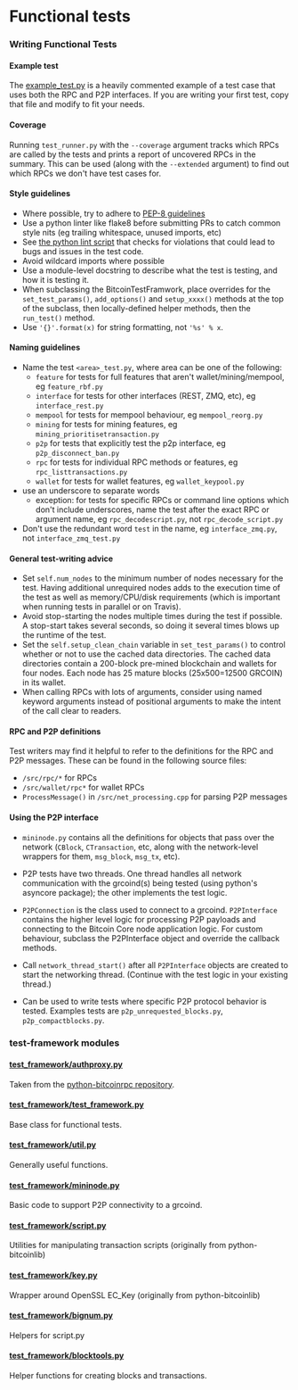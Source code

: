 # Functional tests

### Writing Functional Tests

#### Example test

The [example_test.py](example_test.py) is a heavily commented example of a test case that uses both
the RPC and P2P interfaces. If you are writing your first test, copy that file
and modify to fit your needs.

#### Coverage

Running `test_runner.py` with the `--coverage` argument tracks which RPCs are
called by the tests and prints a report of uncovered RPCs in the summary. This
can be used (along with the `--extended` argument) to find out which RPCs we
don't have test cases for.

#### Style guidelines

-   Where possible, try to adhere to [PEP-8 guidelines](https://www.python.org/dev/peps/pep-0008/)
-   Use a python linter like flake8 before submitting PRs to catch common style
    nits (eg trailing whitespace, unused imports, etc)
-   See [the python lint script](/test/lint/lint-python.sh) that checks for violations that
    could lead to bugs and issues in the test code.
-   Avoid wildcard imports where possible
-   Use a module-level docstring to describe what the test is testing, and how it
    is testing it.
-   When subclassing the BitcoinTestFramwork, place overrides for the
    `set_test_params()`, `add_options()` and `setup_xxxx()` methods at the top of
    the subclass, then locally-defined helper methods, then the `run_test()` method.
-   Use `'{}'.format(x)` for string formatting, not `'%s' % x`.

#### Naming guidelines

-   Name the test `<area>_test.py`, where area can be one of the following:
    -   `feature` for tests for full features that aren't wallet/mining/mempool, eg `feature_rbf.py`
    -   `interface` for tests for other interfaces (REST, ZMQ, etc), eg `interface_rest.py`
    -   `mempool` for tests for mempool behaviour, eg `mempool_reorg.py`
    -   `mining` for tests for mining features, eg `mining_prioritisetransaction.py`
    -   `p2p` for tests that explicitly test the p2p interface, eg `p2p_disconnect_ban.py`
    -   `rpc` for tests for individual RPC methods or features, eg `rpc_listtransactions.py`
    -   `wallet` for tests for wallet features, eg `wallet_keypool.py`
-   use an underscore to separate words
    -   exception: for tests for specific RPCs or command line options which don't include underscores, name the test after the exact RPC or argument name, eg `rpc_decodescript.py`, not `rpc_decode_script.py`
-   Don't use the redundant word `test` in the name, eg `interface_zmq.py`, not `interface_zmq_test.py`

#### General test-writing advice

-   Set `self.num_nodes` to the minimum number of nodes necessary for the test.
    Having additional unrequired nodes adds to the execution time of the test as
    well as memory/CPU/disk requirements (which is important when running tests in
    parallel or on Travis).
-   Avoid stop-starting the nodes multiple times during the test if possible. A
    stop-start takes several seconds, so doing it several times blows up the
    runtime of the test.
-   Set the `self.setup_clean_chain` variable in `set_test_params()` to control whether
    or not to use the cached data directories. The cached data directories
    contain a 200-block pre-mined blockchain and wallets for four nodes. Each node
    has 25 mature blocks (25x500=12500 GRCOIN) in its wallet.
-   When calling RPCs with lots of arguments, consider using named keyword
    arguments instead of positional arguments to make the intent of the call
    clear to readers.

#### RPC and P2P definitions

Test writers may find it helpful to refer to the definitions for the RPC and
P2P messages. These can be found in the following source files:

-   `/src/rpc/*` for RPCs
-   `/src/wallet/rpc*` for wallet RPCs
-   `ProcessMessage()` in `/src/net_processing.cpp` for parsing P2P messages

#### Using the P2P interface

-   `mininode.py` contains all the definitions for objects that pass
    over the network (`CBlock`, `CTransaction`, etc, along with the network-level
    wrappers for them, `msg_block`, `msg_tx`, etc).

-   P2P tests have two threads. One thread handles all network communication
    with the grcoind(s) being tested (using python's asyncore package); the other
    implements the test logic.

-   `P2PConnection` is the class used to connect to a grcoind. `P2PInterface`
    contains the higher level logic for processing P2P payloads and connecting to
    the Bitcoin Core node application logic. For custom behaviour, subclass the
    P2PInterface object and override the callback methods.

-   Call `network_thread_start()` after all `P2PInterface` objects are created to
    start the networking thread. (Continue with the test logic in your existing
    thread.)

-   Can be used to write tests where specific P2P protocol behavior is tested.
    Examples tests are `p2p_unrequested_blocks.py`, `p2p_compactblocks.py`.

### test-framework modules

#### [test_framework/authproxy.py](test_framework/authproxy.py)

Taken from the [python-bitcoinrpc repository](https://github.com/jgarzik/python-bitcoinrpc).

#### [test_framework/test_framework.py](test_framework/test_framework.py)

Base class for functional tests.

#### [test_framework/util.py](test_framework/util.py)

Generally useful functions.

#### [test_framework/mininode.py](test_framework/mininode.py)

Basic code to support P2P connectivity to a grcoind.

#### [test_framework/script.py](test_framework/script.py)

Utilities for manipulating transaction scripts (originally from python-bitcoinlib)

#### [test_framework/key.py](test_framework/key.py)

Wrapper around OpenSSL EC_Key (originally from python-bitcoinlib)

#### [test_framework/bignum.py](test_framework/bignum.py)

Helpers for script.py

#### [test_framework/blocktools.py](test_framework/blocktools.py)

Helper functions for creating blocks and transactions.

